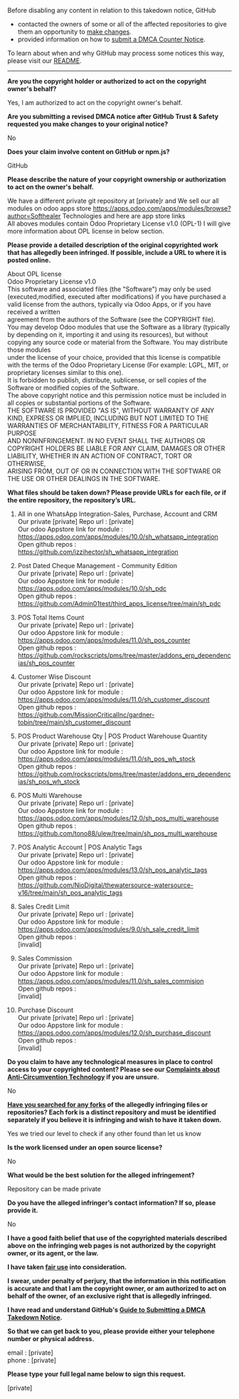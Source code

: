 Before disabling any content in relation to this takedown notice, GitHub
- contacted the owners of some or all of the affected repositories to give them an opportunity to [make changes](https://docs.github.com/en/github/site-policy/dmca-takedown-policy#a-how-does-this-actually-work).
- provided information on how to [submit a DMCA Counter Notice](https://docs.github.com/en/articles/guide-to-submitting-a-dmca-counter-notice).

To learn about when and why GitHub may process some notices this way, please visit our [README](https://github.com/github/dmca/blob/master/README.md#anatomy-of-a-takedown-notice).

---

**Are you the copyright holder or authorized to act on the copyright owner's behalf?**  
  
Yes, I am authorized to act on the copyright owner's behalf.  
  
**Are you submitting a revised DMCA notice after GitHub Trust & Safety requested you make changes to your original notice?**  
  
No  
  
**Does your claim involve content on GitHub or npm.js?**  
  
GitHub  
  
**Please describe the nature of your copyright ownership or authorization to act on the owner's behalf.**  
  
We have a different private git repository at [private]r and We sell our all modules on odoo apps store https://apps.odoo.com/apps/modules/browse?author=Softhealer Technologies and here are app store links  
All aboves modules contain Odoo Proprietary License v1.0 (OPL-1) I will give more information about OPL license in below section.  
  
**Please provide a detailed description of the original copyrighted work that has allegedly been infringed. If possible, include a URL to where it is posted online.**  
  
About OPL license  
Odoo Proprietary License v1.0  
This software and associated files (the "Software") may only be used (executed,modified, executed after modifications) if you have purchased a valid license from the authors, typically via Odoo Apps, or if you have received a written  
agreement from the authors of the Software (see the COPYRIGHT file).  
You may develop Odoo modules that use the Software as a library (typically by depending on it, importing it and using its resources), but without copying any source code or material from the Software. You may distribute those modules  
under the license of your choice, provided that this license is compatible with the terms of the Odoo Proprietary License (For example: LGPL, MIT, or proprietary licenses similar to this one).  
It is forbidden to publish, distribute, sublicense, or sell copies of the Software or modified copies of the Software.  
The above copyright notice and this permission notice must be included in all copies or substantial portions of the Software.  
THE SOFTWARE IS PROVIDED "AS IS", WITHOUT WARRANTY OF ANY KIND, EXPRESS OR IMPLIED, INCLUDING BUT NOT LIMITED TO THE WARRANTIES OF MERCHANTABILITY, FITNESS FOR A PARTICULAR PURPOSE  
AND NONINFRINGEMENT. IN NO EVENT SHALL THE AUTHORS OR COPYRIGHT HOLDERS BE LIABLE FOR ANY CLAIM, DAMAGES OR OTHER LIABILITY, WHETHER IN AN ACTION OF CONTRACT, TORT OR OTHERWISE,  
ARISING FROM, OUT OF OR IN CONNECTION WITH THE SOFTWARE OR THE USE OR OTHER DEALINGS IN THE SOFTWARE.  
  
**What files should be taken down? Please provide URLs for each file, or if the entire repository, the repository’s URL.**  
  
1) All in one WhatsApp Integration-Sales, Purchase, Account and CRM   
Our private [private] Repo url : [private]   
Our odoo Appstore link for module : https://apps.odoo.com/apps/modules/10.0/sh_whatsapp_integration  
Open github repos :  
https://github.com/izzihector/sh_whatsapp_integration  
  
2) Post Dated Cheque Management - Community Edition  
Our private [private] Repo url : [private]   
Our odoo Appstore link for module : https://apps.odoo.com/apps/modules/10.0/sh_pdc  
Open github repos :  
https://github.com/Admin01test/third_apps_license/tree/main/sh_pdc  
  
3) POS Total Items Count  
Our private [private] Repo url : [private]    
Our odoo Appstore link for module : https://apps.odoo.com/apps/modules/11.0/sh_pos_counter  
Open github repos :  
https://github.com/rockscripts/pms/tree/master/addons_erp_dependencias/sh_pos_counter  
  
4) Customer Wise Discount  
Our private [private] Repo url : [private]   
Our odoo Appstore link for module : https://apps.odoo.com/apps/modules/11.0/sh_customer_discount  
Open github repos :  
https://github.com/MissionCriticalInc/gardner-tobin/tree/main/sh_customer_discount  
  
5) POS Product Warehouse Qty | POS Product Warehouse Quantity  
Our private [private] Repo url : [private]   
Our odoo Appstore link for module : https://apps.odoo.com/apps/modules/11.0/sh_pos_wh_stock  
Open github repos :  
https://github.com/rockscripts/pms/tree/master/addons_erp_dependencias/sh_pos_wh_stock  
  
6) POS Multi Warehouse  
Our private [private] Repo url : [private]    
Our odoo Appstore link for module : https://apps.odoo.com/apps/modules/12.0/sh_pos_multi_warehouse  
Open github repos :  
https://github.com/tono88/ulew/tree/main/sh_pos_multi_warehouse  
  
7) POS Analytic Account | POS Analytic Tags  
Our private [private] Repo url : [private]   
Our odoo Appstore link for module : https://apps.odoo.com/apps/modules/13.0/sh_pos_analytic_tags  
Open github repos :  
https://github.com/NioDigital/thewatersource-watersource-v16/tree/main/sh_pos_analytic_tags  
  
8) Sales Credit Limit  
Our private [private] Repo url : [private]   
Our odoo Appstore link for module : https://apps.odoo.com/apps/modules/9.0/sh_sale_credit_limit  
Open github repos :  
[invalid]
  
9) Sales Commission  
Our private [private] Repo url : [private]   
Our odoo Appstore link for module : https://apps.odoo.com/apps/modules/11.0/sh_sales_commision  
Open github repos :  
[invalid] 
  
10) Purchase Discount  
Our private [private] Repo url : [private]   
Our odoo Appstore link for module : https://apps.odoo.com/apps/modules/12.0/sh_purchase_discount  
Open github repos :  
[invalid]
  
**Do you claim to have any technological measures in place to control access to your copyrighted content? Please see our <a href="https://docs.github.com/articles/guide-to-submitting-a-dmca-takedown-notice#complaints-about-anti-circumvention-technology">Complaints about Anti-Circumvention Technology</a> if you are unsure.**  
  
No  
  
**<a href="https://docs.github.com/articles/dmca-takedown-policy#b-what-about-forks-or-whats-a-fork">Have you searched for any forks</a> of the allegedly infringing files or repositories? Each fork is a distinct repository and must be identified separately if you believe it is infringing and wish to have it taken down.**  
  
Yes we tried our level to check if any other found than let us know  
  
**Is the work licensed under an open source license?**  
  
No  
  
**What would be the best solution for the alleged infringement?**  
  
Repository can be made private  
  
**Do you have the alleged infringer’s contact information? If so, please provide it.**  
  
No  
  
**I have a good faith belief that use of the copyrighted materials described above on the infringing web pages is not authorized by the copyright owner, or its agent, or the law.**  
  
**I have taken <a href="https://www.lumendatabase.org/topics/22">fair use</a> into consideration.**  
  
**I swear, under penalty of perjury, that the information in this notification is accurate and that I am the copyright owner, or am authorized to act on behalf of the owner, of an exclusive right that is allegedly infringed.**  
  
**I have read and understand GitHub's <a href="https://docs.github.com/articles/guide-to-submitting-a-dmca-takedown-notice/">Guide to Submitting a DMCA Takedown Notice</a>.**  
  
**So that we can get back to you, please provide either your telephone number or physical address.**  
  
email : [private]    
phone : [private]   
  
**Please type your full legal name below to sign this request.**  
  
[private]   
